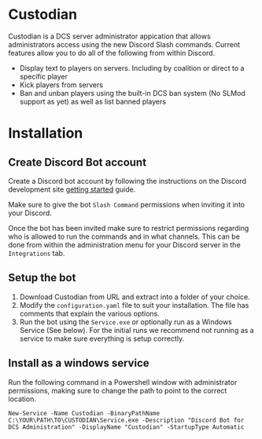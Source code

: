 # Custodian

Custodian is a DCS server administrator appication that allows administrators
access using the new Discord Slash commands. Current features allow you to do
all of the following from within Discord.

* Display text to players on servers. Including by coalition or direct to a
  specific player
* Kick players from servers
* Ban and unban players using the built-in DCS ban system (No SLMod support
  as yet) as well as list banned players

# Installation

## Create Discord Bot account

Create a Discord bot account by following the instructions on the Discord
development site [getting started](https://discord.com/developers/docs/getting-started)
guide.

Make sure to give the bot `Slash Command` permissions when inviting it into your
Discord.

Once the bot has been invited make sure to restrict permissions regarding who
is allowed to run the commands and in what channels. This can be done from
within the administration menu for your Discord server in the `Integrations`
tab.

## Setup the bot

1. Download Custodian from URL and extract into a folder of your choice.
2. Modify the `configuration.yaml` file to suit your installation. The file
   has comments that explain the various options.
3. Run the bot using the `Service.exe` or optionally run as a Windows Service
   (See below). For the initial runs we recommend not running as a service
   to make sure everything is setup correctly.

## Install as a windows service

Run the following command in a Powershell window with administrator
permissions, making sure to change the path to point to the correct location.

```
New-Service -Name Custodian -BinaryPathName C:\YOUR\PATH\TO\CUSTODIAN\Service.exe -Description "Discord Bot for DCS Administration" -DisplayName "Custodian" -StartupType Automatic
```
